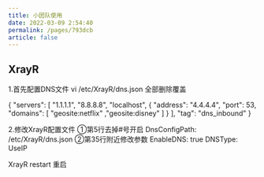 ```yaml
---
title: 小团队使用
date: 2022-03-09 2:54:40
permalink: /pages/793dcb
article: false
---
```

<Badge text="以下示例解锁DNS为4.4.4.4，实际使用以实际系统显示为准" type="error" vertical="middle"/>

## XrayR

1.首先配置DNS文件
vi /etc/XrayR/dns.json
全部删除覆盖

{
    "servers": [
        "1.1.1.1",
        "8.8.8.8",
        "localhost",
  {
        "address": "4.4.4.4", 
        "port": 53,
        "domains": [
           "geosite:netflix" ,"geosite:disney"
        ]
      }
    ],
    "tag": "dns_inbound"
}

2.修改XrayR配置文件
    ①第5行去掉#号开启
         DnsConfigPath:  /etc/XrayR/dns.json
    ②第35行附近修改参数
        EnableDNS: true 
        DNSType: UseIP

XrayR restart 重启
